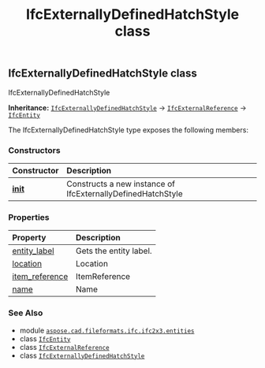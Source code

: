 ﻿---
title: IfcExternallyDefinedHatchStyle class
second_title: Aspose.CAD for Python via .NET API References
description: 
type: docs
weight: 2150
url: /aspose.cad.fileformats.ifc.ifc2x3.entities/ifcexternallydefinedhatchstyle/
is_root: false
---

## IfcExternallyDefinedHatchStyle class

IfcExternallyDefinedHatchStyle



**Inheritance:** [`IfcExternallyDefinedHatchStyle`](/cad/python-net/aspose.cad.fileformats.ifc.ifc2x3.entities/ifcexternallydefinedhatchstyle) → 
[`IfcExternalReference`](/cad/python-net/aspose.cad.fileformats.ifc.ifc2x3.entities/ifcexternalreference) → 
[`IfcEntity`](/cad/python-net/aspose.cad.fileformats.ifc/ifcentity)



The IfcExternallyDefinedHatchStyle type exposes the following members:

### Constructors
| Constructor | Description |
| :- | :- |
| [__init__](/cad/python-net/aspose.cad.fileformats.ifc.ifc2x3.entities/ifcexternallydefinedhatchstyle/__init__/#) | Constructs a new instance of IfcExternallyDefinedHatchStyle |


### Properties
| Property | Description |
| :- | :- |
| [entity_label](/cad/python-net/aspose.cad.fileformats.ifc.ifc2x3.entities/ifcexternallydefinedhatchstyle/entity_label) | Gets the entity label. |
| [location](/cad/python-net/aspose.cad.fileformats.ifc.ifc2x3.entities/ifcexternallydefinedhatchstyle/location) | Location |
| [item_reference](/cad/python-net/aspose.cad.fileformats.ifc.ifc2x3.entities/ifcexternallydefinedhatchstyle/item_reference) | ItemReference |
| [name](/cad/python-net/aspose.cad.fileformats.ifc.ifc2x3.entities/ifcexternallydefinedhatchstyle/name) | Name |



### See Also
* module [`aspose.cad.fileformats.ifc.ifc2x3.entities`](..)
* class [`IfcEntity`](/cad/python-net/aspose.cad.fileformats.ifc/ifcentity)
* class [`IfcExternalReference`](/cad/python-net/aspose.cad.fileformats.ifc.ifc2x3.entities/ifcexternalreference)
* class [`IfcExternallyDefinedHatchStyle`](/cad/python-net/aspose.cad.fileformats.ifc.ifc2x3.entities/ifcexternallydefinedhatchstyle)
